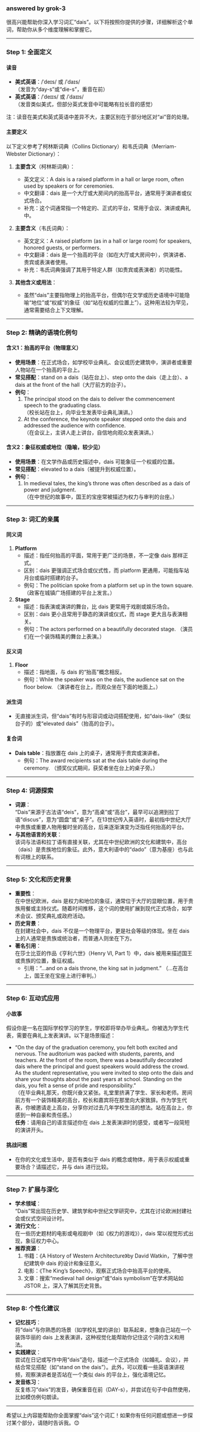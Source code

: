 ### answered by grok-3
很高兴能帮助你深入学习词汇“dais”。以下将按照你提供的步骤，详细解析这个单词，帮助你从多个维度理解和掌握它。

---

### Step 1: 全面定义
#### 读音
- **美式英语**：/ˈdeɪs/ 或 /ˈdaɪs/  
  （发音为“day-s”或“die-s”，重音在前）
- **英式英语**：/ˈdeɪɪs/ 或 /ˈdaɪɪs/  
  （发音类似美式，但部分英式发音中可能略有拉长音的感觉）

注：读音在美式和英式英语中差异不大，主要区别在于部分地区对“ai”音的处理。

#### 主要定义
以下定义参考了柯林斯词典（Collins Dictionary）和韦氏词典（Merriam-Webster Dictionary）：
1. **主要含义**（柯林斯词典）：  
   - 英文定义：A dais is a raised platform in a hall or large room, often used by speakers or for ceremonies.  
   - 中文翻译：dais 是一个大厅或大房间内的抬高平台，通常用于演讲者或仪式场合。
   - 补充：这个词通常指一个特定的、正式的平台，常用于会议、演讲或典礼中。

2. **主要含义**（韦氏词典）：  
   - 英文定义：A raised platform (as in a hall or large room) for speakers, honored guests, or performers.  
   - 中文翻译：dais 是一个抬高的平台（如在大厅或大房间中），供演讲者、贵宾或表演者使用。
   - 补充：韦氏词典强调了其用于特定人群（如贵宾或表演者）的功能性。

3. **其他含义或用法**：  
   - 虽然“dais”主要指物理上的抬高平台，但偶尔在文学或历史语境中可能隐喻“地位”或“权威”的象征（如“站在权威的位置上”）。这种用法较为罕见，通常需要结合上下文理解。

---

### Step 2: 精确的语境化例句
#### 含义1：抬高的平台（物理意义）
- **使用场景**：在正式场合，如学校毕业典礼、会议或历史建筑中，演讲者或重要人物站在一个抬高的平台上。
- **常见搭配**：stand on a dais（站在台上）、step onto the dais（走上台）、a dais at the front of the hall（大厅前方的台子）。
- **例句**：
  1. The principal stood on the dais to deliver the commencement speech to the graduating class.  
     （校长站在台上，向毕业生发表毕业典礼演讲。）
  2. At the conference, the keynote speaker stepped onto the dais and addressed the audience with confidence.  
     （在会议上，主讲人走上讲台，自信地向观众发表演讲。）

#### 含义2：象征权威或地位（隐喻，较少见）
- **使用场景**：在文学作品或历史描述中，dais 可能象征一个权威的位置。
- **常见搭配**：elevated to a dais（被提升到权威位置）。
- **例句**：
  1. In medieval tales, the king’s throne was often described as a dais of power and judgment.  
     （在中世纪的故事中，国王的宝座常被描述为权力与审判的台座。）

---

### Step 3: 词汇的亲属
#### 同义词
1. **Platform**  
   - 描述：指任何抬高的平面，常用于更广泛的场景，不一定像 dais 那样正式。  
   - 区别：dais 更强调正式场合或仪式性，而 platform 更通用，可能指车站月台或临时搭建的台子。  
   - 例句：The politician spoke from a platform set up in the town square. （政客在城镇广场搭建的平台上发言。）
2. **Stage**  
   - 描述：指表演或演讲的舞台，比 dais 更常用于戏剧或娱乐场合。  
   - 区别：dais 更小且常用于静态的演讲或仪式，而 stage 更大且与表演相关。  
   - 例句：The actors performed on a beautifully decorated stage. （演员们在一个装饰精美的舞台上表演。）

#### 反义词
1. **Floor**  
   - 描述：指地面，与 dais 的“抬高”概念相反。  
   - 例句：While the speaker was on the dais, the audience sat on the floor below. （演讲者在台上，而观众坐在下面的地面上。）

#### 派生词
- 无直接派生词，但“dais”有时与形容词或动词搭配使用，如“dais-like”（类似台子的）或“elevated dais”（抬高的台子）。

#### 复合词
- **Dais table**：指放置在 dais 上的桌子，通常用于贵宾或演讲者。  
  - 例句：The award recipients sat at the dais table during the ceremony. （颁奖仪式期间，获奖者坐在台上的桌子旁。）

---

### Step 4: 词源探索
- **词源**：  
  “Dais”来源于古法语“deis”，意为“高桌”或“高台”，最早可以追溯到拉丁语“discus”，意为“圆盘”或“桌子”。在13世纪传入英语时，最初指中世纪大厅中贵族或重要人物用餐时坐的高台，后来逐渐演变为泛指任何抬高的平台。
- **与其他语言的关联**：  
  该词与法语和拉丁语有直接关联，尤其在中世纪欧洲的文化和建筑中，高台（dais）是贵族地位的象征。此外，意大利语中的“dado”（意为基座）也与此有词根上的联系。

---

### Step 5: 文化和历史背景
- **重要性**：  
  在中世纪欧洲，dais 是权力和地位的象征，通常位于大厅的显眼位置，用于贵族用餐或主持仪式。随着时间推移，这个词的使用扩展到现代正式场合，如学术会议、颁奖典礼或政府活动。  
- **历史背景**：  
  在封建社会中，dais 不仅是一个物理平台，更是社会等级的体现。坐在 dais 上的人通常是贵族或统治者，而普通人则坐在下方。  
- **著名引用**：  
  在莎士比亚的作品《亨利六世》（Henry VI, Part 1）中，dais 被用来描述国王或贵族的位置，象征权威。  
  - 引用：“…and on a dais throne, the king sat in judgment.” （…在高台上，国王坐在宝座上进行审判。）

---

### Step 6: 互动式应用
#### 小故事
假设你是一名在国际学校学习的学生，学校即将举办毕业典礼。你被选为学生代表，需要在典礼上发表演讲。以下是场景描述：  
- “On the day of the graduation ceremony, you felt both excited and nervous. The auditorium was packed with students, parents, and teachers. At the front of the room, there was a beautifully decorated dais where the principal and guest speakers would address the crowd. As the student representative, you were invited to step onto the dais and share your thoughts about the past years at school. Standing on the dais, you felt a sense of pride and responsibility.”  
（在毕业典礼那天，你既兴奋又紧张。礼堂里挤满了学生、家长和老师。房间前方有一个装饰精美的高台，校长和嘉宾将在那里向大家致辞。作为学生代表，你被邀请走上高台，分享你对过去几年学校生活的想法。站在高台上，你感到一种自豪和责任感。）  
**任务**：请用自己的语言描述你在 dais 上发表演讲时的感受，或者写一段简短的演讲开头。

#### 挑战问题
- 在你的文化或生活中，是否有类似于 dais 的概念或物体，用于表示权威或重要场合？请描述它，并与 dais 进行比较。

---

### Step 7: 扩展与深化
- **学术领域**：  
  “Dais”常出现在历史学、建筑学和中世纪文学研究中，尤其在讨论欧洲封建社会或仪式空间设计时。  
- **流行文化**：  
  在一些历史题材的电影或电视剧中（如《权力的游戏》），dais 常以视觉形式出现，象征权力中心。  
- **推荐资源**：  
  1. 书籍：《A History of Western Architecture》by David Watkin，了解中世纪建筑中 dais 的设计和象征意义。  
  2. 电影：《The King’s Speech》，观察正式场合中抬高平台的使用。  
  3. 文章：搜索“medieval hall design”或“dais symbolism”在学术网站如 JSTOR 上，深入了解其历史背景。

---

### Step 8: 个性化建议
- **记忆技巧**：  
  将“dais”与你熟悉的场景（如学校礼堂的讲台）联系起来，想象自己站在一个装饰华丽的 dais 上发表演讲，这种视觉化能帮助你记住这个词的含义和用法。  
- **实践建议**：  
  尝试在日记或写作中用“dais”造句，描述一个正式场合（如婚礼、会议），并结合常见搭配（如“stand on the dais”）。此外，可以观看一些英语演讲视频，观察演讲者是否站在一个类似 dais 的平台上，强化语境记忆。  
- **发音练习**：  
  反复练习“dais”的发音，确保重音在前（DAY-s），并尝试在句子中自然使用，比如模仿例句朗读。

---

希望以上内容能帮助你全面掌握“dais”这个词汇！如果你有任何问题或想进一步探讨某个部分，请随时告诉我。😊